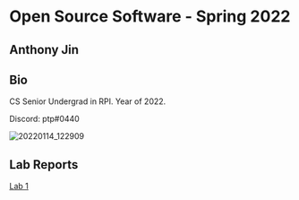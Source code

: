 # Open Source Software - Spring 2022
## Anthony Jin

## Bio
CS Senior Undergrad in RPI. Year of 2022.

Discord: ptp#0440

![20220114_122909](https://user-images.githubusercontent.com/66571652/149596877-f6b13644-b05e-4fb5-b79d-167865a2c954.jpg)

## Lab Reports
[Lab 1](labs/lab-01/report.md)
